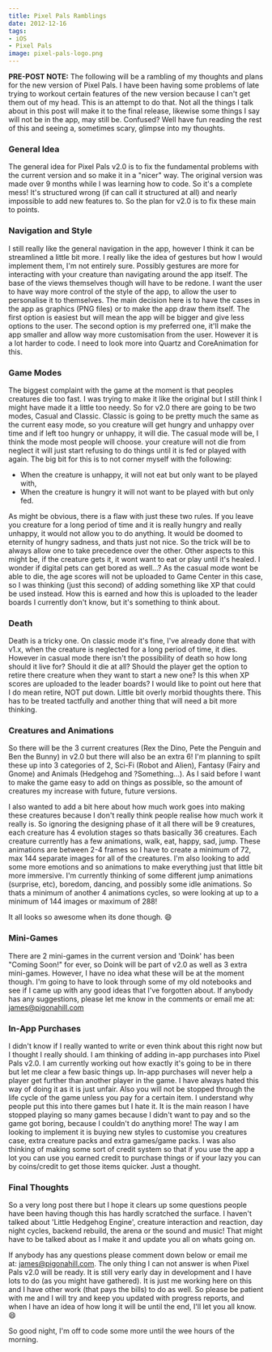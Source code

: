 ```yaml
---
title: Pixel Pals Ramblings
date: 2012-12-16
tags:
- iOS
- Pixel Pals
image: pixel-pals-logo.png
---
```


**PRE-POST NOTE:** The following will be a rambling of my thoughts and plans for the new version of Pixel Pals. I have been having some problems of late trying to workout certain features of the new version because I can't get them out of my head. This is an attempt to do that. Not all the things I talk about in this post will make it to the final release, likewise some things I say will not be in the app, may still be. Confused? Well have fun reading the rest of this and seeing a, sometimes scary, glimpse into my thoughts.

### General Idea

The general idea for Pixel Pals v2.0 is to fix the fundamental problems with the current version and so make it in a "nicer" way. The original version was made over 9 months while I was learning how to code. So it's a complete mess! It's structured wrong (if can call it structured at all) and nearly impossible to add new features to. So the plan for v2.0 is to fix these main to points.

<!-- READMORE -->

### Navigation and Style

I still really like the general navigation in the app, however I think it can be streamlined a little bit more. I really like the idea of gestures but how I would implement them, I'm not entirely sure. Possibly gestures are more for interacting with your creature than navigating around the app itself. The base of the views themselves though will have to be redone. I want the user to have way more control of the style of the app, to allow the user to personalise it to themselves. The main decision here is to have the cases in the app as graphics (PNG files) or to make the app draw them itself. The first option is easiest but will mean the app will be bigger and give less options to the user. The second option is my preferred one, it'll make the app smaller and allow way more customisation from the user. However it is a lot harder to code. I need to look more into Quartz and CoreAnimation for this.

### Game Modes

The biggest complaint with the game at the moment is that peoples creatures die too fast. I was trying to make it like the original but I still think I might have made it a little too needy. So for v2.0 there are going to be two modes, Casual and Classic. Classic is going to be pretty much the same as the current easy mode, so you creature will get hungry and unhappy over time and if left too hungry or unhappy, it will die. The casual mode will be, I think the mode most people will choose. your creature will not die from neglect it will just start refusing to do things until it is fed or played with again. The big bit for this is to not corner myself with the following:

- When the creature is unhappy, it will not eat but only want to be played with,
- When the creature is hungry it will not want to be played with but only fed.

As might be obvious, there is a flaw with just these two rules. If you leave you creature for a long period of time and it is really hungry and really unhappy, it would not allow you to do anything. It would be doomed to eternity of hungry sadness, and thats just not nice. So the trick will be to always allow one to take precedence over the other. Other aspects to this might be, if the creature gets it, it wont want to eat or play until it's healed. I wonder if digital pets can get bored as well...? As the casual mode wont be able to die, the age scores will not be uploaded to Game Center in this case, so I was thinking (just this second) of adding something like XP that could be used instead. How this is earned and how this is uploaded to the leader boards I currently don't know, but it's something to think about.

### Death

Death is a tricky one. On classic mode it's fine, I've already done that with v1.x, when the creature is neglected for a long period of time, it dies. However in casual mode there isn't the possibility of death so how long should it live for? Should it die at all? Should the player get the option to retire there creature when they want to start a new one? Is this when XP scores are uploaded to the leader boards? I would like to point out here that I do mean retire, NOT put down. Little bit overly morbid thoughts there. This has to be treated tactfully and another thing that will need a bit more thinking.

### Creatures and Animations

So there will be the 3 current creatures (Rex the Dino, Pete the Penguin and Ben the Bunny) in v2.0 but there will also be an extra 6! I'm planning to spilt these up into 3 categories of 2, Sci-Fi (Robot and Alien), Fantasy (Fairy and Gnome) and Animals (Hedgehog and ?Something...). As I said before I want to make the game easy to add on things as possible, so the amount of creatures my increase with future, future versions.

I also wanted to add a bit here about how much work goes into making these creatures because I don't really think people realise how much work it really is. So ignoring the designing phase of it all there will be 9 creatures, each creature has 4 evolution stages so thats basically 36 creatures. Each creature currently has a few animations, walk, eat, happy, sad, jump. These animations are between 2-4 frames so I have to create a minimum of 72, max 144 separate images for all of the creatures. I'm also looking to add some more emotions and so animations to make everything just that little bit more immersive. I'm currently thinking of some different jump animations (surprise, etc), boredom, dancing, and possibly some idle animations. So thats a minimum of another 4 animations cycles, so were looking at up to a minimum of 144 images or maximum of 288!

It all looks so awesome when its done though. 😄

### Mini-Games

There are 2 mini-games in the current version and 'Doink' has been "Coming Soon!" for ever, so Doink will be part of v2.0 as well as 3 extra mini-games. However, I have no idea what these will be at the moment though. I'm going to have to look through some of my old notebooks and see if I came up with any good ideas that I've forgotten about. If anybody has any suggestions, please let me know in the comments or email me at: <a title="james@pigonahill.com" href="mailto:james@pigonahill.com">james@pigonahill.com</a>

### In-App Purchases

I didn't know if I really wanted to write or even think about this right now but I thought I really should. I am thinking of adding in-app purchases into Pixel Pals v2.0. I am currently working out how exactly it's going to be in there but let me clear a few basic things up. In-app purchases will never help a player get further than another player in the game. I have always hated this way of doing it as it is just unfair. Also you will not be stopped through the life cycle of the game unless you pay for a certain item. I understand why people put this into there games but I hate it. It is the main reason I have stopped playing so many games because I didn't want to pay and so the game got boring, because I couldn't do anything more! The way I am looking to implement it is buying new styles to customise you creatures case, extra creature packs and extra games/game packs. I was also thinking of making some sort of credit system so that if you use the app a lot you can use you earned credit to purchase things or if your lazy you can by coins/credit to get those items quicker. Just a thought.

### Final Thoughts

So a very long post there but I hope it clears up some questions people have been having though this has hardly scratched the surface. I haven't talked about 'Little Hedgehog Engine', creature interaction and reaction, day night cycles, backend rebuild, the arena or the sound and music! That might have to be talked about as I make it and update you all on whats going on.

If anybody has any questions please comment down below or email me at: <james@pigonahill.com>. The only thing I can not answer is when Pixel Pals v2.0 will be ready. It is still very early day in development and I have lots to do (as you might have gathered). It is just me working here on this and I have other work (that pays the bills) to do as well. So please be patient with me and I will try and keep you updated with progress reports, and when I have an idea of how long it will be until the end, I'll let you all know. 😄

So good night, I'm off to code some more until the wee hours of the morning.
